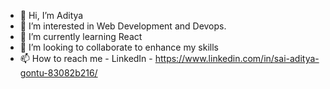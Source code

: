 - 👋 Hi, I’m Aditya
- 👀 I’m interested in Web Development and Devops.
- 🌱 I’m currently learning React 
- 💞️ I’m looking to collaborate to enhance my skills
- 📫 How to reach me - LinkedIn - https://www.linkedin.com/in/sai-aditya-gontu-83082b216/

<!---
Aditya-Ak44/Aditya-Ak44 is a ✨ special ✨ repository because its `README.md` (this file) appears on your GitHub profile.
You can click the Preview link to take a look at your changes.
--->
